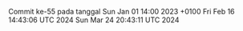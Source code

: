 Commit ke-55 pada tanggal Sun Jan 01 14:00 2023 +0100
Fri Feb 16 14:43:06 UTC 2024
Sun Mar 24 20:43:11 UTC 2024
